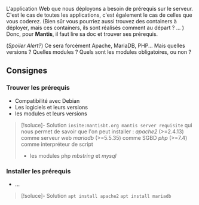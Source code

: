 L'application Web que nous déployons a besoin de prérequis sur le serveur. C'est le cas de toutes les applications, c'est également le cas de celles que vous coderez.  (Bien sûr vous pourriez aussi trouvez des containers à déployer, mais ces containers, ils sont réalisés comment au départ ? … )  Donc, pour **Mantis**, il faut lire sa doc et trouver ses prérequis.  

(_Spoiler Alert?_) Ce sera forcément Apache, MariaDB, PHP...  Mais quelles versions ? Quelles modules ? Quels sont les modules obligatoires, ou non ?
## Consignes
### Trouver les prérequis
 - Compatibilité avec Debian
 - Les logiciels et leurs versions
 - les modules et leurs versions

> [!soluce]- Solution
> `insite:mantisbt.org mantis server requisite` qui nous permet de savoir que l'on peut installer :
> _apache2_ (>=2.4.13) comme serveur web
> _mariadb_ (>=5.5.35) comme SGBD
> _php_ (>=7.4) comme interpréteur de script
> + les modules php _mbstring_ et _mysql_ 

### Installer les prérequis
 - …

> [!soluce]- Solution
> `apt install apache2`
> `apt install mariadb`
